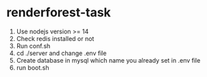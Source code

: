 # renderforest-task

1. Use nodejs version >= 14
2. Check redis installed or not
3. Run conf.sh
4. cd ./server and change .env file
5. Create database in mysql which name you already set in .env file
6. run boot.sh
